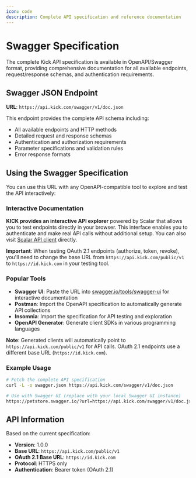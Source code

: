 ```yaml
---
icon: code
description: Complete API specification and reference documentation
---
```


# Swagger Specification

The complete Kick API specification is available in OpenAPI/Swagger format, providing comprehensive documentation for all available endpoints, request/response schemas, and authentication requirements.

## Swagger JSON Endpoint

**URL**: `https://api.kick.com/swagger/v1/doc.json`

This endpoint provides the complete API schema including:

- All available endpoints and HTTP methods
- Detailed request and response schemas
- Authentication and authorization requirements
- Parameter specifications and validation rules
- Error response formats

## Using the Swagger Specification

You can use this URL with any OpenAPI-compatible tool to explore and test the API interactively:

### Interactive Documentation

**KICK provides an interactive API explorer** powered by Scalar that allows you to test endpoints directly in your browser. This interface enables you to authenticate and make real API calls without additional setup. You can also visit [Scalar API client](https://client.scalar.com/?url=https%3A%2F%2Fapi.kick.com%2Fswagger%2Fv1%2Fdoc.json) directly.

**Important**: When testing OAuth 2.1 endpoints (authorize, token, revoke), you'll need to change the base URL from `https://api.kick.com/public/v1` to `https://id.kick.com` in your testing tool.

### Popular Tools

- **Swagger UI**: Paste the URL into [swagger.io/tools/swagger-ui](https://swagger.io/tools/swagger-ui/) for interactive documentation
- **Postman**: Import the OpenAPI specification to automatically generate API collections
- **Insomnia**: Import the specification for API testing and exploration
- **OpenAPI Generator**: Generate client SDKs in various programming languages

**Note**: Generated clients will automatically point to `https://api.kick.com/public/v1` for API calls. OAuth 2.1 endpoints use a different base URL (`https://id.kick.com`).

### Example Usage

```bash
# Fetch the complete API specification
curl -L -o swagger.json https://api.kick.com/swagger/v1/doc.json

# Use with Swagger UI (replace with your local Swagger UI instance)
https://petstore.swagger.io/?url=https://api.kick.com/swagger/v1/doc.json
```

## API Information

Based on the current specification:

- **Version**: 1.0.0
- **Base URL**: `https://api.kick.com/public/v1`
- **OAuth 2.1 Base URL**: `https://id.kick.com`
- **Protocol**: HTTPS only
- **Authentication**: Bearer token (OAuth 2.1)
